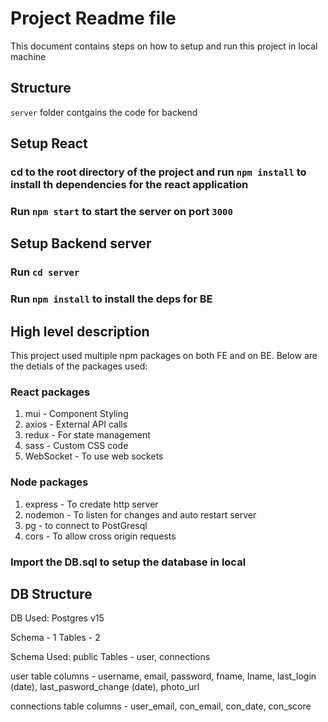 # Project Readme file

This document contains steps on how to setup and run this project in local machine

## Structure

`server` folder contgains the code for backend

## Setup React

### cd to the root directory of the project and run `npm install` to install th dependencies for the react application

### Run `npm start` to start the server on port `3000`

## Setup Backend server

### Run `cd server`

### Run `npm install` to install the deps for BE

## High level description

This project used multiple npm packages on both FE and on BE. Below are the detials of the packages used:

### React packages

1. mui - Component Styling
2. axios - External API calls
3. redux - For state management
4. sass - Custom CSS code
5. WebSocket - To use web sockets

### Node packages

1. express - To credate http server
2. nodemon - To listen for changes and auto restart server
3. pg - to connect to PostGresql
4. cors - To allow cross origin requests

### Import the DB.sql to setup the database in local

## DB Structure

DB Used: Postgres v15

Schema - 1
Tables - 2

Schema Used: public
Tables - user, connections

user table columns - username, email, password, fname, lname, last_login (date), last_pasword_change (date), photo_url

connections table columns - user_email, con_email, con_date, con_score
